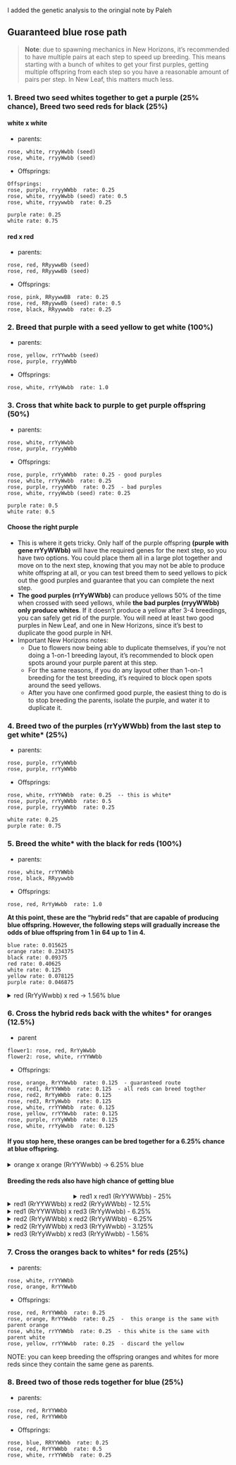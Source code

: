 I added the genetic analysis to the oringial note by Paleh
## **Guaranteed blue rose path**
> **Note**: due to spawning mechanics in New Horizons, it’s recommended to have multiple pairs at each step to speed up breeding. This means starting with a bunch of whites to get your first purples, getting multiple offspring from each step so you have a reasonable amount of pairs per step. In New Leaf, this matters much less.

### 1.  Breed two seed whites together to get a purple (25% chance), Breed two seed reds for black (25%)

#### white x white
* parents:
```
rose, white, rryyWwbb (seed)
rose, white, rryyWwbb (seed)
```
* Offsprings:
```
Offsprings:
rose, purple, rryyWWbb  rate: 0.25
rose, white, rryyWwbb (seed) rate: 0.5
rose, white, rryywwbb  rate: 0.25

purple rate: 0.25
white rate: 0.75

```

#### red x red
* parents:
```
rose, red, RRyywwBb (seed)
rose, red, RRyywwBb (seed)
```
* Offsprings:
```
rose, pink, RRyywwBB  rate: 0.25
rose, red, RRyywwBb (seed) rate: 0.5
rose, black, RRyywwbb  rate: 0.25
```

### 2. Breed that purple with a seed yellow to get white (100%)
* parents:
```
rose, yellow, rrYYwwbb (seed)
rose, purple, rryyWWbb
```
* Offsprings:
```
rose, white, rrYyWwbb  rate: 1.0
```

### 3. Cross that white back to purple to get purple offspring (50%)
* parents:
```
rose, white, rrYyWwbb
rose, purple, rryyWWbb
```
* Offsprings:
```
rose, purple, rrYyWWbb  rate: 0.25 - good purples
rose, white, rrYyWwbb  rate: 0.25
rose, purple, rryyWWbb  rate: 0.25  - bad purples
rose, white, rryyWwbb (seed) rate: 0.25

purple rate: 0.5
white rate: 0.5
```

#### Choose the right purple
* This is where it gets tricky. Only half of the purple offspring **(purple with gene rrYyWWbb)** will have the required genes for the next step, so you have two options. You could place them all in a large plot together and move on to the next step, knowing that you may not be able to produce white offspring at all, or you can test breed them to seed yellows to pick out the good purples and guarantee that you can complete the next step.
* **The good purples (rrYyWWbb)** can produce yellows 50% of the time when crossed with seed yellows, while **the bad purples (rryyWWbb) only produce whites**. If it doesn’t produce a yellow after 3-4 breedings, you can safely get rid of the purple. You will need at least two good purples in New Leaf, and one in New Horizons, since it’s best to duplicate the good purple in NH.
* Important New Horizons notes: 
  * Due to flowers now being able to duplicate themselves, if you’re not doing a 1-on-1 breeding layout, it’s recommended to block open spots around your purple parent at this step.
  * For the same reasons, if you do any layout other than 1-on-1 breeding for the test breeding, it’s required to block open spots around the seed yellows.
  * After you have one confirmed good purple, the easiest thing to do is to stop breeding the parents, isolate the purple, and water it to duplicate it.

### 4. Breed two of the purples (rrYyWWbb) from the last step to get white* (25%)
* parents:
```
rose, purple, rrYyWWbb
rose, purple, rrYyWWbb
```
* Offsprings:
```
rose, white, rrYYWWbb  rate: 0.25  -- this is white*
rose, purple, rrYyWWbb  rate: 0.5
rose, purple, rryyWWbb  rate: 0.25

white rate: 0.25
purple rate: 0.75
```

### 5. Breed the white* with the black for reds (100%)
* parents:
```
rose, white, rrYYWWbb
rose, black, RRyywwbb
```
* Offsprings:
```
rose, red, RrYyWwbb  rate: 1.0
```
**At this point, these are the “hybrid reds” that are capable of producing blue offspring. However, the following steps will gradually increase the odds of blue offspring from 1 in 64 up to 1 in 4.**
``` 
blue rate: 0.015625
orange rate: 0.234375
black rate: 0.09375
red rate: 0.40625
white rate: 0.125
yellow rate: 0.078125
purple rate: 0.046875
```

<details><summary>red (RrYyWwbb) x red -> 1.56% blue</summary>
<p>
 
* Offsprings:
```
rose, blue, RRYYWWbb  rate: 0.015625
rose, orange, RRYYWwbb  rate: 0.03125
rose, orange, RRYYwwbb  rate: 0.015625
rose, black, RRYyWWbb  rate: 0.03125
rose, red, RRYyWwbb  rate: 0.0625
rose, orange, RRYywwbb  rate: 0.03125
rose, black, RRyyWWbb  rate: 0.015625
rose, black, RRyyWwbb  rate: 0.03125
rose, black, RRyywwbb  rate: 0.015625
rose, red, RrYYWWbb  rate: 0.03125
rose, orange, RrYYWwbb  rate: 0.0625
rose, orange, RrYYwwbb  rate: 0.03125
rose, red, RrYyWWbb  rate: 0.0625
rose, red, RrYyWwbb  rate: 0.125
rose, orange, RrYywwbb  rate: 0.0625
rose, red, RryyWWbb  rate: 0.03125
rose, red, RryyWwbb  rate: 0.0625
rose, red, Rryywwbb  rate: 0.03125
rose, white, rrYYWWbb  rate: 0.015625
rose, yellow, rrYYWwbb  rate: 0.03125
rose, yellow, rrYYwwbb (seed) rate: 0.015625
rose, purple, rrYyWWbb  rate: 0.03125
rose, white, rrYyWwbb  rate: 0.0625
rose, yellow, rrYywwbb  rate: 0.03125
rose, purple, rryyWWbb  rate: 0.015625
rose, white, rryyWwbb (seed) rate: 0.03125
rose, white, rryywwbb  rate: 0.015625
```

</p>
</details>

### 6. Cross the hybrid reds back with the whites* for oranges (12.5%)
* parent
```
flower1: rose, red, RrYyWwbb
flower2: rose, white, rrYYWWbb
```
* Offsprings:
```
rose, orange, RrYYWwbb  rate: 0.125  - guaranteed route
rose, red1, RrYYWWbb  rate: 0.125  - all reds can breed togther
rose, red2, RrYyWWbb  rate: 0.125
rose, red3, RrYyWwbb  rate: 0.125
rose, white, rrYYWWbb  rate: 0.125
rose, yellow, rrYYWwbb  rate: 0.125
rose, purple, rrYyWWbb  rate: 0.125
rose, white, rrYyWwbb  rate: 0.125
```
#### If you stop here, these oranges can be bred together for a 6.25% chance at blue offspring.
<details><summary> orange x orange (RrYYWwbb) -> 6.25% blue </summary>
<p>
 
```
rose, blue, RRYYWWbb  rate: 0.0625
rose, orange, RRYYWwbb  rate: 0.125
rose, orange, RRYYwwbb  rate: 0.0625
rose, red, RrYYWWbb  rate: 0.125
rose, orange, RrYYWwbb  rate: 0.25
rose, orange, RrYYwwbb  rate: 0.125
rose, white, rrYYWWbb  rate: 0.0625
rose, yellow, rrYYWwbb  rate: 0.125
rose, yellow, rrYYwwbb (seed) rate: 0.0625
```
</p></details>
 
#### Breeding the reds also have high chance of getting blue

<div style="margin-left:150px">
<details><summary>red1 x red1 (RrYYWWbb) - 25% </summary>
<p>
 
```
rose, blue, RRYYWWbb  rate: 0.25
rose, red, RrYYWWbb  rate: 0.5
rose, white, rrYYWWbb  rate: 0.25
```
</p></details> </div>

<details><summary>red1 (RrYYWWbb) x red2 (RrYyWWbb) - 12.5%</summary>
<p>
 

```
rose, blue, RRYYWWbb  rate: 0.125
rose, black, RRYyWWbb  rate: 0.125
rose, red, RrYYWWbb  rate: 0.25
rose, red, RrYyWWbb  rate: 0.25
rose, white, rrYYWWbb  rate: 0.125
rose, purple, rrYyWWbb  rate: 0.125
```
</p></details> 

<details><summary>red1 (RrYYWWbb) x red3 (RrYyWwbb) - 6.25% </summary>
<p>
 
```
rose, blue, RRYYWWbb  rate: 0.0625
rose, orange, RRYYWwbb  rate: 0.0625
rose, black, RRYyWWbb  rate: 0.0625
rose, red, RRYyWwbb  rate: 0.0625
rose, red, RrYYWWbb  rate: 0.125
rose, orange, RrYYWwbb  rate: 0.125
rose, red, RrYyWWbb  rate: 0.125
rose, red, RrYyWwbb  rate: 0.125
rose, white, rrYYWWbb  rate: 0.0625
rose, yellow, rrYYWwbb  rate: 0.0625
rose, purple, rrYyWWbb  rate: 0.0625
rose, white, rrYyWwbb  rate: 0.0625
```
</p></details> 

<details><summary>red2 (RrYyWWbb) x red2 (RrYyWWbb) - 6.25%</summary>
<p>
 
```
rose, blue, RRYYWWbb  rate: 0.0625
rose, black, RRYyWWbb  rate: 0.125
rose, black, RRyyWWbb  rate: 0.0625
rose, red, RrYYWWbb  rate: 0.125
rose, red, RrYyWWbb  rate: 0.25
rose, red, RryyWWbb  rate: 0.125
rose, white, rrYYWWbb  rate: 0.0625
rose, purple, rrYyWWbb  rate: 0.125
rose, purple, rryyWWbb  rate: 0.0625
```
</p></details> 

<details><summary>red2 (RrYyWWbb) x red3 (RrYyWwbb) - 3.125%</summary>
<p>
 
```
rose, blue, RRYYWWbb  rate: 0.03125
rose, orange, RRYYWwbb  rate: 0.03125
rose, black, RRYyWWbb  rate: 0.0625
rose, red, RRYyWwbb  rate: 0.0625
rose, black, RRyyWWbb  rate: 0.03125
rose, black, RRyyWwbb  rate: 0.03125
rose, red, RrYYWWbb  rate: 0.0625
rose, orange, RrYYWwbb  rate: 0.0625
rose, red, RrYyWWbb  rate: 0.125
rose, red, RrYyWwbb  rate: 0.125
rose, red, RryyWWbb  rate: 0.0625
rose, red, RryyWwbb  rate: 0.0625
rose, white, rrYYWWbb  rate: 0.03125
rose, yellow, rrYYWwbb  rate: 0.03125
rose, purple, rrYyWWbb  rate: 0.0625
rose, white, rrYyWwbb  rate: 0.0625
rose, purple, rryyWWbb  rate: 0.03125
rose, white, rryyWwbb (seed) rate: 0.03125
```
</p></details> 

<details><summary>red3 (RrYyWwbb) x red3 (RrYyWwbb) - 1.56%</summary>
<p>
 
```
rose, blue, RRYYWWbb  rate: 0.015625
rose, orange, RRYYWwbb  rate: 0.03125
rose, orange, RRYYwwbb  rate: 0.015625
rose, black, RRYyWWbb  rate: 0.03125
rose, red, RRYyWwbb  rate: 0.0625
rose, orange, RRYywwbb  rate: 0.03125
rose, black, RRyyWWbb  rate: 0.015625
rose, black, RRyyWwbb  rate: 0.03125
rose, black, RRyywwbb  rate: 0.015625
rose, red, RrYYWWbb  rate: 0.03125
rose, orange, RrYYWwbb  rate: 0.0625
rose, orange, RrYYwwbb  rate: 0.03125
rose, red, RrYyWWbb  rate: 0.0625
rose, red, RrYyWwbb  rate: 0.125
rose, orange, RrYywwbb  rate: 0.0625
rose, red, RryyWWbb  rate: 0.03125
rose, red, RryyWwbb  rate: 0.0625
rose, red, Rryywwbb  rate: 0.03125
rose, white, rrYYWWbb  rate: 0.015625
rose, yellow, rrYYWwbb  rate: 0.03125
rose, yellow, rrYYwwbb (seed) rate: 0.015625
rose, purple, rrYyWWbb  rate: 0.03125
rose, white, rrYyWwbb  rate: 0.0625
rose, yellow, rrYywwbb  rate: 0.03125
rose, purple, rryyWWbb  rate: 0.015625
rose, white, rryyWwbb (seed) rate: 0.03125
rose, white, rryywwbb  rate: 0.015625
```
</p></details> 
 
### 7. Cross the oranges back to whites* for reds (25%)
* parents:
```
rose, white, rrYYWWbb
rose, orange, RrYYWwbb
```
* Offsprings:
```
rose, red, RrYYWWbb  rate: 0.25
rose, orange, RrYYWwbb  rate: 0.25  -  this orange is the same with parent orange
rose, white, rrYYWWbb  rate: 0.25  - this white is the same with parent white
rose, yellow, rrYYWwbb  rate: 0.25  - discard the yellow
```
NOTE: you can keep breeding the offspring oranges and whites for more reds since they contain the same gene as parents. 

### 8. Breed two of those reds together for blue (25%)
* parents:
```
rose, red, RrYYWWbb
rose, red, RrYYWWbb
```
* Offsprings:
```
rose, blue, RRYYWWbb  rate: 0.25
rose, red, RrYYWWbb  rate: 0.5
rose, white, rrYYWWbb  rate: 0.25
```
